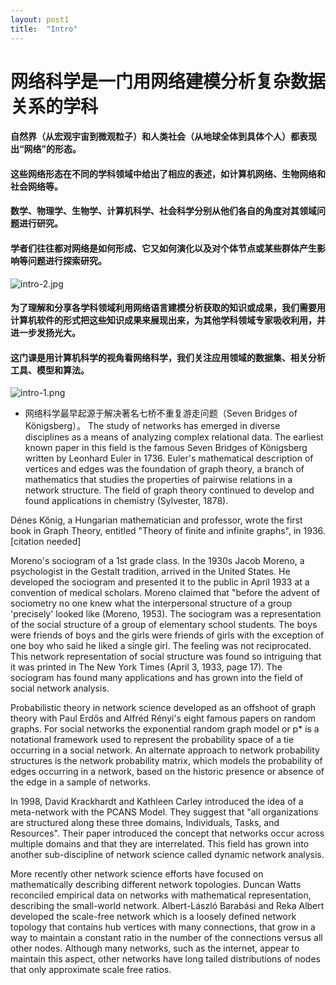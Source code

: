 ```yaml
---
layout: post1
title:  "Intro"
---
```


网络科学是一门用网络建模分析复杂数据关系的学科
=======================

#### 自然界（从宏观宇宙到微观粒子）和人类社会（从地球全体到具体个人）都表现出“网络”的形态。
#### 这些网络形态在不同的学科领域中给出了相应的表述，如计算机网络、生物网络和社会网络等。
#### 数学、物理学、生物学、计算机科学、社会科学分别从他们各自的角度对其领域问题进行研究。
#### 学者们往往都对网络是如何形成、它又如何演化以及对个体节点或某些群体产生影响等问题进行探索研究。

![intro-2.jpg](https://tjluo-ucas.github.io/ns/static/img/intro-2.jpg)

#### 为了理解和分享各学科领域利用网络语言建模分析获取的知识或成果，我们需要用计算机软件的形式把这些知识成果来展现出来，为其他学科领域专家吸收利用，并进一步发扬光大。

#### 这门课是用计算机科学的视角看网络科学，我们关注应用领域的数据集、相关分析工具、模型和算法。

![intro-1.png](https://tjluo-ucas.github.io/ns/static/img/intro-1.png)

* 网络科学最早起源于解决著名七桥不重复游走问题（Seven Bridges of Königsberg）。
The study of networks has emerged in diverse disciplines as a means of analyzing complex relational data. The earliest known paper in this field is the famous Seven Bridges of Königsberg written by Leonhard Euler in 1736. Euler's mathematical description of vertices and edges was the foundation of graph theory, a branch of mathematics that studies the properties of pairwise relations in a network structure. The field of graph theory continued to develop and found applications in chemistry (Sylvester, 1878).

Dénes Kőnig, a Hungarian mathematician and professor, wrote the first book in Graph Theory, entitled "Theory of finite and infinite graphs", in 1936.[citation needed]


Moreno's sociogram of a 1st grade class.
In the 1930s Jacob Moreno, a psychologist in the Gestalt tradition, arrived in the United States. He developed the sociogram and presented it to the public in April 1933 at a convention of medical scholars. Moreno claimed that "before the advent of sociometry no one knew what the interpersonal structure of a group 'precisely' looked like (Moreno, 1953). The sociogram was a representation of the social structure of a group of elementary school students. The boys were friends of boys and the girls were friends of girls with the exception of one boy who said he liked a single girl. The feeling was not reciprocated. This network representation of social structure was found so intriguing that it was printed in The New York Times (April 3, 1933, page 17). The sociogram has found many applications and has grown into the field of social network analysis.

Probabilistic theory in network science developed as an offshoot of graph theory with Paul Erdős and Alfréd Rényi's eight famous papers on random graphs. For social networks the exponential random graph model or p* is a notational framework used to represent the probability space of a tie occurring in a social network. An alternate approach to network probability structures is the network probability matrix, which models the probability of edges occurring in a network, based on the historic presence or absence of the edge in a sample of networks.

In 1998, David Krackhardt and Kathleen Carley introduced the idea of a meta-network with the PCANS Model. They suggest that "all organizations are structured along these three domains, Individuals, Tasks, and Resources". Their paper introduced the concept that networks occur across multiple domains and that they are interrelated. This field has grown into another sub-discipline of network science called dynamic network analysis.

More recently other network science efforts have focused on mathematically describing different network topologies. Duncan Watts reconciled empirical data on networks with mathematical representation, describing the small-world network. Albert-László Barabási and Reka Albert developed the scale-free network which is a loosely defined network topology that contains hub vertices with many connections, that grow in a way to maintain a constant ratio in the number of the connections versus all other nodes. Although many networks, such as the internet, appear to maintain this aspect, other networks have long tailed distributions of nodes that only approximate scale free ratios.
